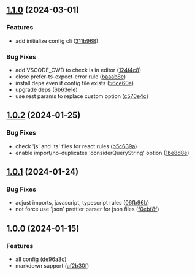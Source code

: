 ## [1.1.0](https://github.com/kainstar/eslint-config/compare/v1.0.2...v1.1.0) (2024-03-01)


### Features

* add initialize config cli ([311b968](https://github.com/kainstar/eslint-config/commit/311b9687cfda157e873b2c763fdc84a7ede498e5))


### Bug Fixes

* add VSCODE_CWD to check is in editor ([124f4c8](https://github.com/kainstar/eslint-config/commit/124f4c876c8ab7421e71a1db1ec1d30ec04c72c8))
* close prefer-ts-expect-error rule ([baaab8e](https://github.com/kainstar/eslint-config/commit/baaab8ef8965d696f00b0d783663d3c758204989))
* install deps even if config file exists ([56ce60e](https://github.com/kainstar/eslint-config/commit/56ce60ed8cb81805c11423c2c1368c0a21c80aa1))
* upgrade deps ([6b63e1e](https://github.com/kainstar/eslint-config/commit/6b63e1ea4034c6cfc68740a2afc3b5c37fe374d8))
* use rest params to replace custom option ([c570e4c](https://github.com/kainstar/eslint-config/commit/c570e4c4c2676842c0a1185824dfefef89c9fd8e))

## [1.0.2](https://github.com/kainstar/eslint-config/compare/v1.0.1...v1.0.2) (2024-01-25)


### Bug Fixes

* check 'js' and 'ts' files for react rules ([b5c639a](https://github.com/kainstar/eslint-config/commit/b5c639ac4a6bda251f1f828c10e3954a7bde42f7))
* enable import/no-duplicates 'considerQueryString' option ([1be8d8e](https://github.com/kainstar/eslint-config/commit/1be8d8ec1f848fc24a6008f12c60487ca98bb3f0))

## [1.0.1](https://github.com/kainstar/eslint-config/compare/v1.0.0...v1.0.1) (2024-01-24)


### Bug Fixes

* adjust imports, javascript, typescript rules ([06fb96b](https://github.com/kainstar/eslint-config/commit/06fb96bf4d076e3d5028abe1864b48a14dbd64ea))
* not force use 'json' prettier parser for json files ([f0ebf8f](https://github.com/kainstar/eslint-config/commit/f0ebf8f977c62569cbec8a58f1bc187a7627c6cc))

## 1.0.0 (2024-01-15)


### Features

* all config ([de96a3c](https://github.com/kainstar/eslint-config/commit/de96a3cd3132ce6e62eb510783c9fc0c60218d1d))
* markdown support ([af2b30f](https://github.com/kainstar/eslint-config/commit/af2b30faceb0151d46770e58be60ea5d2827f88b))
